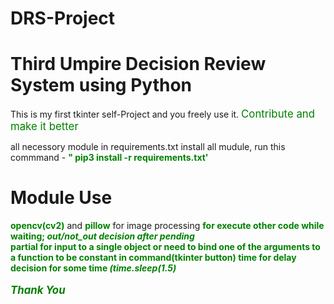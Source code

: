 # DRS-Project
<h1>Third Umpire Decision Review System using Python</h1>
This is my first tkinter self-Project and you freely use it. <big style="color:green;">Contribute and make it better</big>

all necessory module in requirements.txt
install all mudule, run this commmand  - <b style="color:green;">" pip3 install -r requirements.txt'</b>


<h1>Module Use</h1>
<b style="color:green;">opencv(cv2)</b> and <b style="color:green;">pillow</b> for image processing 
<b style="color:green;"><Threading</b> for execute other code while waiting;  <i>out/not_out decision after pending</i></br>
<b style="color:green;">partial</b> for input to a single object or need to bind one of the arguments to a function to be constant in command(tkinter button)
<b style="color:green;">time</b> for delay decision for some time <i>(time.sleep(1.5)</i>
  </br></br>
  <big><i>Thank You</i></big>
